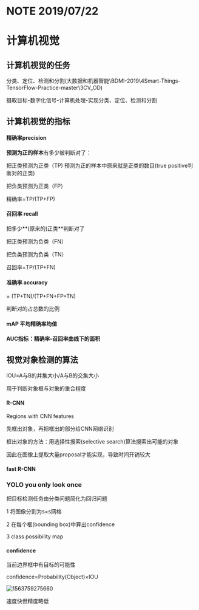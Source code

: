 # NOTE 2019/07/22



# 计算机视觉

## 计算机视觉的任务

分类、定位、检测和分割(大数据和机器智能\BDMI-2019\4Smart-Things-TensorFlow-Practice-master\3CV_OD)

摄取目标-数字化信号-计算机处理-实现分类、定位、检测和分割



## 计算机视觉的指标

#### 精确率precision

**预测为正的样本**有多少被判断对了：

把正类预测为正类（TP) 预测为正的样本中原来就是正类的数目(true positive判断对的正类)

把负类预测为正类（FP）

精确率=TP/(TP+FP)

#### 召回率 recall

把多少**(原来的)正类**判断对了

把正类预测为负类（FN）

把负类预测为负类（TN）

召回率=TP/(TP+FN)

#### 准确率 accuracy

=	(TP+TN)/(TP+FN+FP+TN)

判断对的占总数的比例



#### mAP 平均精确率均值



#### AUC指标：精确率-召回率曲线下的面积



## 视觉对象检测的算法

IOU=A与B的并集大小/A与B的交集大小

用于判断对象框与对象的重合程度

#### R-CNN

Regions with CNN features

先框出对象，再把框出的部分给CNN网络识别

框出对象的方法：用选择性搜索(selective search)算法搜索出可能的对象

因此在图像上提取大量proposal才能实现，导致时间开销较大



#### fast R-CNN





### YOLO you only look once

把目标检测任务由分类问题简化为回归问题

1 将图像分割为s×s网格

2 在每个框(bounding box)中算出confidence 

3 class possibility map

#### confidence

当前边界框中有目标的可能性

confidence=Probability(Object)×IOU

![1563759275660](C:\Users\yuqm\AppData\Roaming\Typora\typora-user-images\1563759275660.png)

速度快但精度略低





